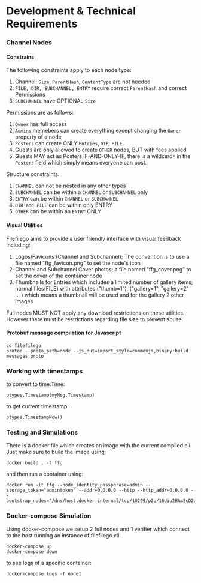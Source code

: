 # Development & Technical Requirements

### Channel Nodes

#### Constrains
The following constraints apply to each node type:
1. Channel: `Size`, `ParentHash`, `ContentType` are not needed
2. `FILE, DIR, SUBCHANNEL, ENTRY` require correct  `ParentHash` and correct Permissions
3. `SUBCHANNEL` have OPTIONAL `Size` 

Permissions are as follows:
1. `Owner` has full access
2. `Admins` memebers can create everything except changing the `Owner` property of a node
3. `Posters` can create ONLY `Entries`, `DIR`, `FILE`
4. Guests are only allowed to create `OTHER` nodes, BUT with fees applied
5. Guests MAY act as Posters IF-AND-ONLY-IF, there is a wildcard`*` in the `Posters` field which simply means everyone can post.

Structure constraints:
1. `CHANNEL` can not be nested in any other types
2. `SUBCHANNEL` can be within a `CHANNEL` or `SUBCHANNEL` only
3. `ENTRY` can be within `CHANNEL` or `SUBCHANNEL`
4. `DIR and FILE` can be within only ENTRY
5. `OTHER` can be within an `ENTRY` ONLY

#### Visual Utilities

Filefilego aims to provide a user friendly interface with visual feedback including:
1. Logos/Favicons (Channel and Subchannel); The convention is to use a file named "ffg_favicon.png" to set the node's icon
2. Channel and Subchannel Cover photos; a file named "ffg_cover.png" to set the cover of the container node
3. Thumbnails for Entries which includes a limited number of gallery items; normal files(FILE) with attributes ("thumb=1"), ("gallery=1", "gallery=2" ... ) which means a thumbnail will be used and for the gallery 2 other images

Full nodes MUST NOT apply any download restrictions on these utilities. However there must be restrictions regarding file size to prevent abuse.


#### Protobuf message compilation for Javascript

```
cd filefilego
protoc --proto_path=node --js_out=import_style=commonjs,binary:build messages.proto
```

### Working with timestamps

to convert to time.Time:
```
ptypes.Timestamp(myMsg.Timestamp)
```

to get current timestamp:

```
ptypes.TimestampNow()
```

### Testing and Simulations

There is a docker file which creates an image with the current compiled cli. Just make sure to build the image using:
```
docker build . -t ffg
```

and then run a container using:

```
docker run -it ffg --node_identity_passphrase=admin --storage_token="admintoken" --addr=0.0.0.0 --http --http_addr=0.0.0.0 --bootstrap_nodes="/dns/host.docker.internal/tcp/10209/p2p/16Uiu2HAmScD2pAgjQxQLpfgod2bfZyajmJR4J9rfJ11jJq7w66LX"
```


### Docker-compose Simulation

Using docker-compose we setup 2 full nodes and 1 verifier which connect to the host running an instance of filefilego cli.

```
docker-compose up 
docker-compose down
```

to see logs of a specific container:

```
docker-compose logs -f node1
```
